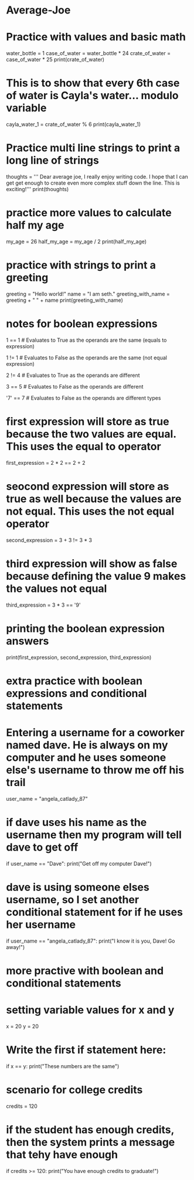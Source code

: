 # Average-Joe
# Practice with values and basic math
water_bottle = 1
case_of_water = water_bottle * 24
crate_of_water = case_of_water * 25
print(crate_of_water)
# This is to show that every 6th case of water is Cayla's water... modulo variable
cayla_water_1 = crate_of_water % 6
print(cayla_water_1)
# Practice multi line strings to print a long line of strings
thoughts = ''' Dear average joe,
I really enjoy writing code.
I hope that I can get get enough to create
even more complex stuff down the line.
This is exciting!'''
print(thoughts)
# practice more values to calculate half my age
my_age = 26
half_my_age = my_age / 2
print(half_my_age)
# practice with strings to print a greeting
greeting = "Hello world!"
name = "I am seth."
greeting_with_name = greeting + " " + name
print(greeting_with_name)
# notes for boolean expressions
1 == 1     # Evaluates to True as the operands are the same (equals to expression)

1 != 1     # Evaluates to False as the operands are the same (not equal expression)

2 != 4     # Evaluates to True as the operands are different 

3 == 5     # Evaluates to False as the operands are different
 
'7' == 7   # Evaluates to False as the operands are different types 
# first expression will store as true because the two values are equal. This uses the equal to operator
first_expression = 2 * 2 == 2 + 2
# seocond expression will store as true as well because the values are not equal. This uses the not equal operator
second_expression = 3 + 3 != 3 * 3 
# third expression will show as false because defining the value 9 makes the values not equal
third_expression = 3 * 3 == '9'
# printing the boolean expression answers
print(first_expression, second_expression, third_expression)
# extra practice with boolean expressions and conditional statements
# Entering a username for a coworker named dave. He is always on my computer and he uses someone else's username to throw me off his trail
user_name = "angela_catlady_87"
# if dave uses his name as the username then my program will tell dave to get off
if user_name == "Dave":
  print("Get off my computer Dave!")
 # dave is using someone elses username, so I set another conditional statement for if he uses her username
if user_name == "angela_catlady_87":
  print("I know it is you, Dave! Go away!")
# more practive with boolean and conditional statements
# setting variable values for x and y
x = 20
y = 20

# Write the first if statement here:
if x == y:
  print("These numbers are the same")

# scenario for college credits
credits = 120

# if the student has enough credits, then the system prints a message that tehy have enough
if credits >= 120:
  print("You have enough credits to graduate!")



